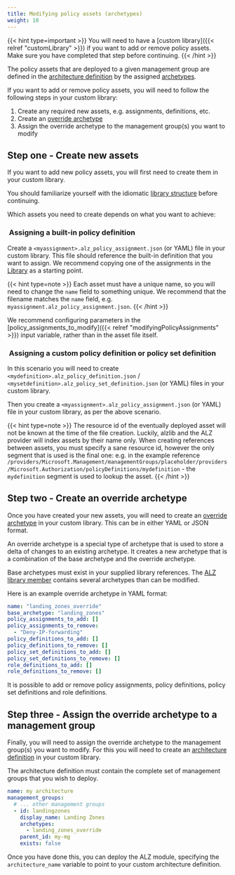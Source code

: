 ```yaml
---
title: Modifying policy assets (archetypes)
weight: 10
---
```


{{< hint type=important >}}
You will need to have a [custom library]({{< relref "customLibrary" >}}) if you want to add or remove policy assets.
Make sure you have completed that step before continuing.
{{< /hint >}}

The policy assets that are deployed to a given management group are defined in the [architecture definition](https://azure.github.io/Azure-Landing-Zones-Library/assets/architectures/) by the assigned [archetypes](https://azure.github.io/Azure-Landing-Zones-Library/assets/archetypes/).

If you want to add or remove policy assets, you will need to follow the following steps in your custom library:

1. Create any required new assets, e.g. assignments, definitions, etc.
1. Create an [override archetype](https://azure.github.io/Azure-Landing-Zones-Library/assets/archetype-overrides/)
1. Assign the override archetype to the management group(s) you want to modify

## Step one - Create new assets

If you want to add new policy assets, you will first need to create them in your custom library.

You should familiarize yourself with the idiomatic [library structure](https://azure.github.io/Azure-Landing-Zones-Library/#library-structure) before continuing.

Which assets you need to create depends on what you want to achieve:

###  Assigning a built-in policy definition

Create a `<myassignment>.alz_policy_assignment.json` (or YAML) file in your custom library.
This file should reference the built-in definition that you want to assign.
We recommend copying one of the assignments in the [Library](https://github.com/Azure/Azure-Landing-Zones-Library/tree/main/platform/alz/policy_assignments) as a starting point.

{{< hint type=note >}}
Each asset must have a unique name, so you will need to change the `name` field to something unique.
We recommend that the filename matches the `name` field, e.g. `myassignment.alz_policy_assignment.json`.
{{< /hint >}}

We recommend configuring parameters in the [policy_assignments_to_modify]({{< relref "modifyingPolicyAssignments" >}}) input variable, rather than in the asset file itself.

###  Assigning a custom policy definition or policy set definition

In this scenario you will need to create `<mydefinition>.alz_policy_definition.json` / `<mysetdefinition>.alz_policy_set_definition.json` (or YAML) files in your custom library.

Then you create a `<myassignment>.alz_policy_assignment.json` (or YAML) file in your custom library, as per the above scenario.

{{< hint type=note >}}
The resource id of the eventually deployed asset will not be known at the time of the file creation.
Luckily, alzlib and the ALZ provider will index assets by their name only.
When creating references between assets, you must specify a sane resource id, however the only segment that is used is the final one: e.g. in the example reference `/providers/Microsoft.Management/managementGroups/placeholder/providers/Microsoft.Authorization/policyDefinitions/mydefinition` - the `mydefinition` segment is used to lookup the asset.
{{< /hint >}}

## Step two - Create an override archetype

Once you have created your new assets, you will need to create an [override archetype](https://azure.github.io/Azure-Landing-Zones-Library/assets/archetype-overrides/) in your custom library.
This can be in either YAML or JSON format.

An override archetype is a special type of archetype that is used to store a delta of changes to an existing archetype.
It creates a new archetype that is a combination of the base archetype and the override archetype.

Base archetypes must exist in your supplied library references.
The [ALZ library member](https://github.com/Azure/Azure-Landing-Zones-Library/tree/main/platform/alz/archetype_definitions) contains several archetypes than can be modified.

Here is an example override archetype in YAML format:

```yaml
name: "landing_zones_override"
base_archetype: "landing_zones"
policy_assignments_to_add: []
policy_assignments_to_remove:
  - "Deny-IP-forwarding"
policy_definitions_to_add: []
policy_definitions_to_remove: []
policy_set_definitions_to_add: []
policy_set_definitions_to_remove: []
role_definitions_to_add: []
role_definitions_to_remove: []
```

It is possible to add or remove policy assignments, policy definitions, policy set definitions and role definitions.

## Step three - Assign the override archetype to a management group

Finally, you will need to assign the override archetype to the management group(s) you want to modify.
For this you will need to create an [architecture definition](https://azure.github.io/Azure-Landing-Zones-Library/assets/architectures/) in your custom library.

The architecture definition must contain the complete set of management groups that you wish to deploy.

```yaml
name: my architecture
management_groups:
  # ... other management groups
  - id: landingzones
    display_name: Landing Zones
    archetypes:
      - landing_zones_override
    parent_id: my-mg
    exists: false
```

Once you have done this, you can deploy the ALZ module, specifying the `architecture_name` variable to point to your custom architecture definition.
